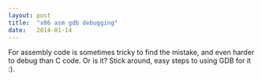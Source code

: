 ```yaml
---
layout: post
title:  "x86 asm gdb debugging"
date:   2014-01-14
---
```


For assembly code is sometimes tricky to find the mistake, and even harder to
debug than C code. Or is it? Stick around, easy steps to using GDB for it :).
